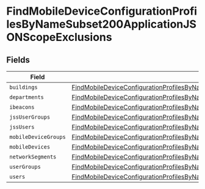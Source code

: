 # FindMobileDeviceConfigurationProfilesByNameSubset200ApplicationJSONScopeExclusions


## Fields

| Field                                                                                                                                                                                                                                     | Type                                                                                                                                                                                                                                      | Required                                                                                                                                                                                                                                  | Description                                                                                                                                                                                                                               |
| ----------------------------------------------------------------------------------------------------------------------------------------------------------------------------------------------------------------------------------------- | ----------------------------------------------------------------------------------------------------------------------------------------------------------------------------------------------------------------------------------------- | ----------------------------------------------------------------------------------------------------------------------------------------------------------------------------------------------------------------------------------------- | ----------------------------------------------------------------------------------------------------------------------------------------------------------------------------------------------------------------------------------------- |
| `buildings`                                                                                                                                                                                                                               | [FindMobileDeviceConfigurationProfilesByNameSubset200ApplicationJSONScopeExclusionsBuildings](../../models/operations/findmobiledeviceconfigurationprofilesbynamesubset200applicationjsonscopeexclusionsbuildings.md)[]                   | :heavy_minus_sign:                                                                                                                                                                                                                        | N/A                                                                                                                                                                                                                                       |
| `departments`                                                                                                                                                                                                                             | [FindMobileDeviceConfigurationProfilesByNameSubset200ApplicationJSONScopeExclusionsDepartments](../../models/operations/findmobiledeviceconfigurationprofilesbynamesubset200applicationjsonscopeexclusionsdepartments.md)[]               | :heavy_minus_sign:                                                                                                                                                                                                                        | N/A                                                                                                                                                                                                                                       |
| `ibeacons`                                                                                                                                                                                                                                | [FindMobileDeviceConfigurationProfilesByNameSubset200ApplicationJSONScopeExclusionsIbeacons](../../models/operations/findmobiledeviceconfigurationprofilesbynamesubset200applicationjsonscopeexclusionsibeacons.md)[]                     | :heavy_minus_sign:                                                                                                                                                                                                                        | N/A                                                                                                                                                                                                                                       |
| `jssUserGroups`                                                                                                                                                                                                                           | [FindMobileDeviceConfigurationProfilesByNameSubset200ApplicationJSONScopeExclusionsJssUserGroups](../../models/operations/findmobiledeviceconfigurationprofilesbynamesubset200applicationjsonscopeexclusionsjssusergroups.md)[]           | :heavy_minus_sign:                                                                                                                                                                                                                        | N/A                                                                                                                                                                                                                                       |
| `jssUsers`                                                                                                                                                                                                                                | [FindMobileDeviceConfigurationProfilesByNameSubset200ApplicationJSONScopeExclusionsJssUsers](../../models/operations/findmobiledeviceconfigurationprofilesbynamesubset200applicationjsonscopeexclusionsjssusers.md)[]                     | :heavy_minus_sign:                                                                                                                                                                                                                        | N/A                                                                                                                                                                                                                                       |
| `mobileDeviceGroups`                                                                                                                                                                                                                      | [FindMobileDeviceConfigurationProfilesByNameSubset200ApplicationJSONScopeExclusionsMobileDeviceGroups](../../models/operations/findmobiledeviceconfigurationprofilesbynamesubset200applicationjsonscopeexclusionsmobiledevicegroups.md)[] | :heavy_minus_sign:                                                                                                                                                                                                                        | N/A                                                                                                                                                                                                                                       |
| `mobileDevices`                                                                                                                                                                                                                           | [FindMobileDeviceConfigurationProfilesByNameSubset200ApplicationJSONScopeExclusionsMobileDevices](../../models/operations/findmobiledeviceconfigurationprofilesbynamesubset200applicationjsonscopeexclusionsmobiledevices.md)[]           | :heavy_minus_sign:                                                                                                                                                                                                                        | N/A                                                                                                                                                                                                                                       |
| `networkSegments`                                                                                                                                                                                                                         | [FindMobileDeviceConfigurationProfilesByNameSubset200ApplicationJSONScopeExclusionsNetworkSegments](../../models/operations/findmobiledeviceconfigurationprofilesbynamesubset200applicationjsonscopeexclusionsnetworksegments.md)[]       | :heavy_minus_sign:                                                                                                                                                                                                                        | N/A                                                                                                                                                                                                                                       |
| `userGroups`                                                                                                                                                                                                                              | [FindMobileDeviceConfigurationProfilesByNameSubset200ApplicationJSONScopeExclusionsUserGroups](../../models/operations/findmobiledeviceconfigurationprofilesbynamesubset200applicationjsonscopeexclusionsusergroups.md)[]                 | :heavy_minus_sign:                                                                                                                                                                                                                        | N/A                                                                                                                                                                                                                                       |
| `users`                                                                                                                                                                                                                                   | [FindMobileDeviceConfigurationProfilesByNameSubset200ApplicationJSONScopeExclusionsUsers](../../models/operations/findmobiledeviceconfigurationprofilesbynamesubset200applicationjsonscopeexclusionsusers.md)[]                           | :heavy_minus_sign:                                                                                                                                                                                                                        | N/A                                                                                                                                                                                                                                       |